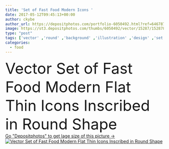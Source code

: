 ```yaml
---
title: 'Set of Fast Food Modern Icons '
date: 2017-05-12T09:45:13+00:00
author: ckybe
author_url: https://depositphotos.com/portfolio-6050492.html?ref=64678756
image: https://st3.depositphotos.com/thumbs/6050492/vector/15287/152878934/api_thumb_450.jpg?forcejpeg=true
type: "post"
tags: ['vector' ,'round' ,'background' ,'illustration' ,'design' ,'set' ,'shape' ,'business' ,'market' ,'abstract' ,'food' ,'breakfast' ,'dessert' ,'connection' ,'coffee' ,'line' ,'style' ,'sauce' ,'concept' ,'industry' ,'seafood' ,'mobile' ,'global' ,'flat' ,'network' ,'cover' ,'Presentation' ,'web' ,'world' ,'roll' ,'fast' ,'globe' ,'chinese' ,'collection' ,'marketing' ,'website' ,'quality' ,'icons' ,'fastfood' ,'thin' ,'Linear' ,'popular' ,'burger' ,'trend' ,'sushi' ,'falafel' ,'infographics' ,'hot dog' ,'french fries' ]
categories: 
  - food
---
```

<div aling="center">
            <font size="60"> Vector Set of Fast Food Modern Flat Thin Icons Inscribed in Round Shape</font>   
</div>
<div>
    <a href='https://st3.depositphotos.com/thumbs/6050492/vector/15287/152878934/api_thumb_450.jpg?forcejpeg=true?ref=64678756' target=_blank > Go "Depositphotos" to get lage size of this picture ->
        <img href='https://st3.depositphotos.com/thumbs/6050492/vector/15287/152878934/api_thumb_450.jpg?forcejpeg=true?ref=64678756' src='https://st3.depositphotos.com/6050492/15287/v/950/depositphotos_152878934-stock-illustration-set-of-fast-food-modern.jpg?forcejpeg=true' alt='Vector Set of Fast Food Modern Flat Thin Icons Inscribed in Round Shape' >
    </a>
</div>
